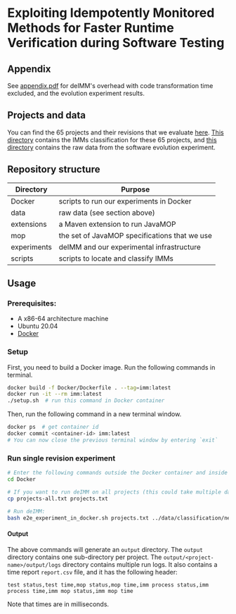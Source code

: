 # Exploiting Idempotently Monitored Methods for Faster Runtime Verification during Software Testing

## Appendix
See [appendix.pdf](appendix.pdf) for deIMM's overhead with code transformation time excluded, and the evolution experiment results.

## Projects and data
You can find the 65 projects and their revisions that we evaluate [here](data/projects/projects.txt). [This directory](data/classification) contains the
IMMs classification for these 65 projects, and [this directory](data/evolution) contains the raw data from the software evolution experiment.

## Repository structure
| Directory               | Purpose                                       |
| ------------------------| --------------------------------------------- |
| Docker                  | scripts to run our experiments in Docker      |
| data                    | raw data (see section above)                  |
| extensions              | a Maven extension to run JavaMOP              |
| mop                     | the set of JavaMOP specifications that we use |
| experiments             | deIMM and our experimental infrastructure     |
| scripts                 | scripts to locate and classify IMMs           |

## Usage
### Prerequisites:
- A x86-64 architecture machine
- Ubuntu 20.04
- [Docker](https://docs.docker.com/get-docker/)
### Setup
First, you need to build a Docker image. Run the following commands in terminal.
```sh
docker build -f Docker/Dockerfile . --tag=imm:latest
docker run -it --rm imm:latest
./setup.sh  # run this command in Docker container
```
Then, run the following command in a new terminal window.
```sh
docker ps  # get container id
docker commit <container-id> imm:latest
# You can now close the previous terminal window by entering `exit`
```

### Run single revision experiment
```sh
# Enter the following commands outside the Docker container and inside the current repository directory
cd Docker

# If you want to run deIMM on all projects (this could take multiple days), then run the below command. If you only want to test deIMM on one project (StarlangSoftware/TurkishWordNet), then skip the command below.
cp projects-all.txt projects.txt

# Run deIMM: 
bash e2e_experiment_in_docker.sh projects.txt ../data/classification/new-mixed-imm-all ../data/classification/new-output output false 86400s 86400s
```
#### Output
The above commands will generate an `output` directory. The `output` directory contains one sub-directory per project.
The `output/<project-name>/output/logs` directory contains multiple run logs. It also contains a time report `report.csv` file, and it has the following header:

```
test status,test time,mop status,mop time,imm process status,imm process time,imm mop status,imm mop time
```

Note that times are in milliseconds.
